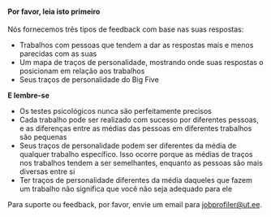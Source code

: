 #### Por favor, leia isto primeiro

Nós fornecemos três tipos de feedback com base nas suas respostas:
* Trabalhos com pessoas que tendem a dar as respostas mais e menos parecidas com as suas
* Um mapa de traços de personalidade, mostrando onde suas respostas o posicionam em relação aos trabalhos
* Seus traços de personalidade do Big Five

**E lembre-se**

* Os testes psicológicos nunca são perfeitamente precisos
* Cada trabalho pode ser realizado com sucesso por diferentes pessoas, e as diferenças entre as médias das pessoas em diferentes trabalhos são pequenas
* Seus traços de personalidade podem ser diferentes da média de qualquer trabalho específico. Isso ocorre porque as médias de traços nos trabalhos tendem a ser semelhantes, enquanto as pessoas são mais diversas entre si
* Ter traços de personalidade diferentes da média daqueles que fazem um trabalho não significa que você não seja adequado para ele

Para suporte ou feedback, por favor, envie um email para jobprofiler@ut.ee.
